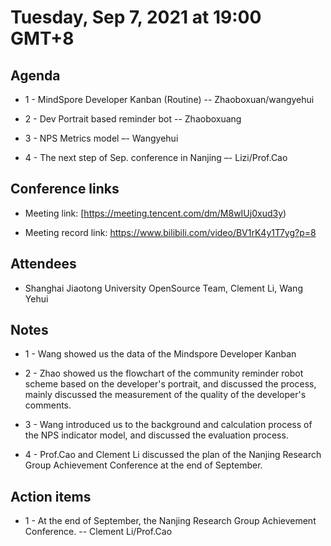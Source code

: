 # Tuesday, Sep 7, 2021 at 19:00 GMT+8

## Agenda

* 1 - MindSpore Developer Kanban (Routine) -- Zhaoboxuan/wangyehui

* 2 - Dev Portrait based reminder bot -- Zhaoboxuang

* 3 - NPS Metrics model –- Wangyehui

* 4 - The next step of Sep. conference in Nanjing –- Lizi/Prof.Cao

## Conference links

* Meeting link: [https://meeting.tencent.com/dm/M8wIUj0xud3y)

* Meeting record link: https://www.bilibili.com/video/BV1rK4y1T7yg?p=8

## Attendees

* Shanghai Jiaotong University OpenSource Team, Clement Li, Wang Yehui

## Notes

* 1 - Wang showed us the data of the Mindspore Developer Kanban

* 2 - Zhao showed us the flowchart of the community reminder robot scheme based on the developer's portrait, and discussed the process, mainly discussed the measurement of the quality of the developer's comments.

* 3 - Wang introduced us to the background and calculation process of the NPS indicator model, and discussed the evaluation process.

* 4 - Prof.Cao and Clement Li discussed the plan of the Nanjing Research Group Achievement Conference at the end of September.

## Action items

* 1 - At the end of September, the Nanjing Research Group Achievement Conference. -- Clement Li/Prof.Cao